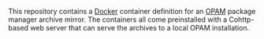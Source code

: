 This repository contains a [Docker](http://docker.com) container definition for
an [OPAM](https://opam.ocaml.org) package manager archive mirror.  The
containers all come preinstalled with a Cohttp-based web server that can serve
the archives to a local OPAM installation.
